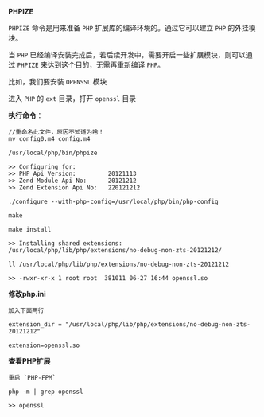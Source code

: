 **PHPIZE**

`PHPIZE` 命令是用来准备 `PHP` 扩展库的编译环境的。通过它可以建立 `PHP` 的外挂模块。

当 `PHP` 已经编译安装完成后，若后续开发中，需要开启一些扩展模块，则可以通过 `PHPIZE` 来达到这个目的，无需再重新编译 `PHP`。

比如，我们要安装 `OPENSSL` 模块

进入 `PHP` 的 `ext` 目录，打开 `openssl` 目录

**执行命令**：

    //重命名此文件，原因不知道为啥！
    mv config0.m4 config.m4

    /usr/local/php/bin/phpize

    >> Configuring for:
    >> PHP Api Version:         20121113
    >> Zend Module Api No:      20121212
    >> Zend Extension Api No:   220121212

    ./configure --with-php-config=/usr/local/php/bin/php-config

    make

    make install

    >> Installing shared extensions:     /usr/local/php/lib/php/extensions/no-debug-non-zts-20121212/

    ll /usr/local/php/lib/php/extensions/no-debug-non-zts-20121212

    >> -rwxr-xr-x 1 root root  381011 06-27 16:44 openssl.so

**修改php.ini**

    加入下面两行

    extension_dir = "/usr/local/php/lib/php/extensions/no-debug-non-zts-20121212"

    extension=openssl.so

**查看PHP扩展**

    重启 `PHP-FPM`   
    
    php -m | grep openssl

    >> openssl
    